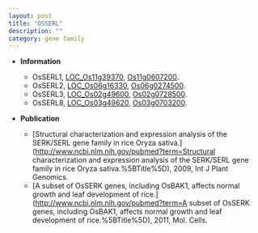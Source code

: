 ```yaml
---
layout: post
title: "OSSERL"
description: ""
category: gene family
---
```


* **Information**  
    + OsSERL1, [LOC_Os11g39370](http://rice.uga.edu/cgi-bin/ORF_infopage.cgi?orf=LOC_Os11g39370), [Os11g0607200](https://rapdb.dna.affrc.go.jp/locus/?name=Os11g0607200).
    + OsSERL2, [LOC_Os06g16330](http://rice.uga.edu/cgi-bin/ORF_infopage.cgi?orf=LOC_Os06g16330), [Os06g0274500](https://rapdb.dna.affrc.go.jp/locus/?name=Os06g0274500).
    + OsSERL3, [LOC_Os02g49600](http://rice.uga.edu/cgi-bin/ORF_infopage.cgi?orf=LOC_Os02g49600), [Os02g0728500](https://rapdb.dna.affrc.go.jp/locus/?name=Os02g0728500).
    + OsSERL8, [LOC_Os03g49620](http://rice.uga.edu/cgi-bin/ORF_infopage.cgi?orf=LOC_Os03g49620), [Os03g0703200](https://rapdb.dna.affrc.go.jp/locus/?name=Os03g0703200).

* **Publication**  
    + [Structural characterization and expression analysis of the SERK/SERL gene family in rice Oryza sativa.](http://www.ncbi.nlm.nih.gov/pubmed?term=Structural characterization and expression analysis of the SERK/SERL gene family in rice Oryza sativa.%5BTitle%5D), 2009, Int J Plant Genomics.
    + [A subset of OsSERK genes, including OsBAK1, affects normal growth and leaf development of rice.](http://www.ncbi.nlm.nih.gov/pubmed?term=A subset of OsSERK genes, including OsBAK1, affects normal growth and leaf development of rice.%5BTitle%5D), 2011, Mol. Cells.


